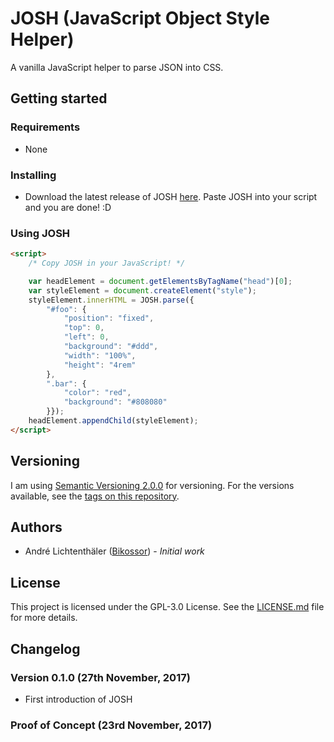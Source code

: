 # JOSH (JavaScript Object Style Helper)
A vanilla JavaScript helper to parse JSON into CSS.

## Getting started

### Requirements
- None

### Installing
- Download the latest release of JOSH [here]("https://github.com/Bikossor/JOSH/releases/latest"). Paste JOSH into your script and you are done! :D

### Using JOSH
```html
<script>
    /* Copy JOSH in your JavaScript! */

    var headElement = document.getElementsByTagName("head")[0];
    var styleElement = document.createElement("style");
    styleElement.innerHTML = JOSH.parse({
        "#foo": {
            "position": "fixed",
            "top": 0,
            "left": 0,
            "background": "#ddd",
            "width": "100%",
            "height": "4rem"
        },
        ".bar": {
            "color": "red",
            "background": "#808080"
        }});
    headElement.appendChild(styleElement);
</script>
```

## Versioning
I am using [Semantic Versioning 2.0.0](http://semver.org/) for versioning. For the versions available, see the [tags on this repository](https://github.com/Bikossor/JOSH/tags).

## Authors
- André Lichtenthäler ([Bikossor](https://bikossor.de)) - *Initial work*

## License
This project is licensed under the GPL-3.0 License. See the [LICENSE.md](LICENSE.md) file for more details.

## Changelog
### Version 0.1.0 (27th November, 2017)
- First introduction of JOSH

### Proof of Concept (23rd November, 2017)